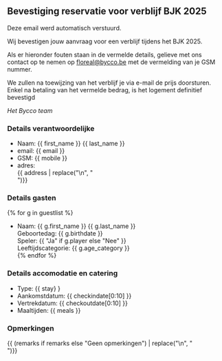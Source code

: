 ## Bevestiging reservatie voor verblijf BJK 2025

Deze email werd automatisch verstuurd.

Wij bevestigen jouw aanvraag voor een verblijf tijdens het BJK 2025.

Als er hieronder fouten staan in de vermelde details, gelieve met ons contact op te nemen op <floreal@bycco.be> met de vermelding van je GSM nummer.

We zullen na toewijzing van het verblijf je via e-mail de prijs doorsturen. Enkel na betaling van het vermelde bedrag, is het logement definitief bevestigd

_Het Bycco team_

### Details verantwoordelijke

- Naam: {{ first_name }} {{ last_name }}
- email: {{ email }}
- GSM: {{ mobile }}
- adres: <br>{{ address | replace("\n", "<br>")}}

### Details gasten

{% for g in guestlist %}

- Naam: {{ g.first_name }} {{ g.last_name }} <br>
    Geboortedag: {{ g.birthdate }} <br>
    Speler: {{ "Ja" if g.player else "Nee" }} <br>
    Leeftijdscategorie: {{ g.age_category }} <br>
{% endfor %}

### Details accomodatie en catering

- Type: {{ stay} }
- Aankomstdatum: {{ checkindate[0:10] }}
- Vertrekdatum:  {{ checkoutdate[0:10] }}
- Maaltijden: {{ meals }}

### Opmerkingen

{{ (remarks if remarks else "Geen opmerkingen")  | replace("\n", "<br>")}}

